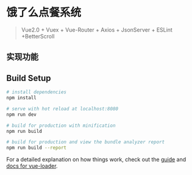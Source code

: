# 饿了么点餐系统

>Vue2.0 + Vuex + Vue-Router + Axios + JsonServer + ESLint +BetterScroll

实现功能
--------------------------------------------
## Build Setup

``` bash
# install dependencies
npm install

# serve with hot reload at localhost:8080
npm run dev

# build for production with minification
npm run build

# build for production and view the bundle analyzer report
npm run build --report
```

For a detailed explanation on how things work, check out the [guide](http://vuejs-templates.github.io/webpack/) and [docs for vue-loader](http://vuejs.github.io/vue-loader).
